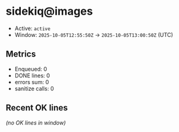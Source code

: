 # sidekiq@images

- Active: `active`
- Window: `2025-10-05T12:55:50Z` → `2025-10-05T13:00:50Z` (UTC)

## Metrics
- Enqueued: 0
- DONE lines: 0
- errors sum: 0
- sanitize calls: 0

## Recent OK lines
_(no OK lines in window)_
